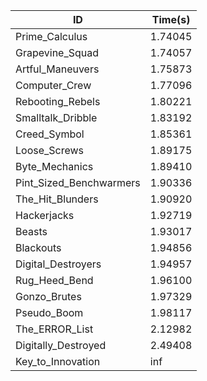 |ID|Time(s)|
|-|-|
|Prime_Calculus|1.74045|
|Grapevine_Squad|1.74057|
|Artful_Maneuvers|1.75873|
|Computer_Crew|1.77096|
|Rebooting_Rebels|1.80221|
|Smalltalk_Dribble|1.83192|
|Creed_Symbol|1.85361|
|Loose_Screws|1.89175|
|Byte_Mechanics|1.89410|
|Pint_Sized_Benchwarmers|1.90336|
|The_Hit_Blunders|1.90920|
|Hackerjacks|1.92719|
|Beasts|1.93017|
|Blackouts|1.94856|
|Digital_Destroyers|1.94957|
|Rug_Heed_Bend|1.96100|
|Gonzo_Brutes|1.97329|
|Pseudo_Boom|1.98117|
|The_ERROR_List|2.12982|
|Digitally_Destroyed|2.49408|
|Key_to_Innovation|inf|
